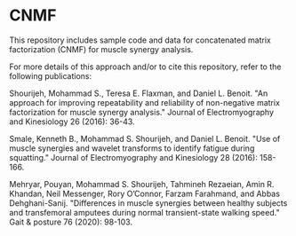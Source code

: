 # CNMF

This repository includes sample code and data for concatenated matrix factorization (CNMF) for muscle synergy analysis. 

For more details of this approach and/or to cite this repository, refer to the following publications:

Shourijeh, Mohammad S., Teresa E. Flaxman, and Daniel L. Benoit. "An approach for improving repeatability and reliability of non-negative matrix factorization for muscle synergy analysis." Journal of Electromyography and Kinesiology 26 (2016): 36-43.

Smale, Kenneth B., Mohammad S. Shourijeh, and Daniel L. Benoit. "Use of muscle synergies and wavelet transforms to identify fatigue during squatting." Journal of Electromyography and Kinesiology 28 (2016): 158-166.

Mehryar, Pouyan, Mohammad S. Shourijeh, Tahmineh Rezaeian, Amin R. Khandan, Neil Messenger, Rory O’Connor, Farzam Farahmand, and Abbas Dehghani-Sanij. "Differences in muscle synergies between healthy subjects and transfemoral amputees during normal transient-state walking speed." Gait & posture 76 (2020): 98-103.

